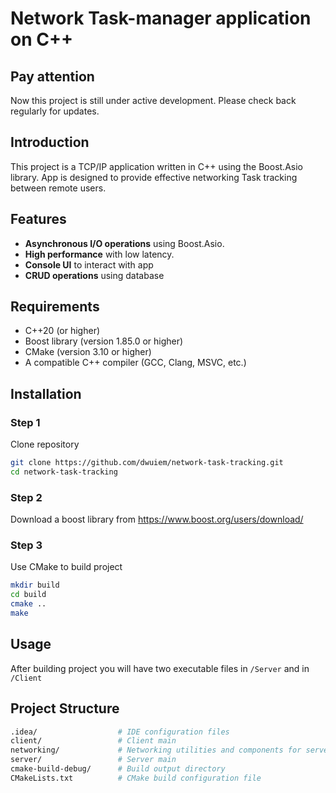 # Network Task-manager application on C++

## Pay attention
Now this project is still under active development. Please check back regularly for updates.

## Introduction
This project is a TCP/IP application written in C++ using the Boost.Asio library. App is designed to provide effective networking Task tracking between remote users.

## Features
- **Asynchronous I/O operations** using Boost.Asio.
- **High performance** with low latency.
- **Console UI** to interact with app
- **CRUD operations** using database

## Requirements
- C++20 (or higher)
- Boost library (version 1.85.0 or higher)
- CMake (version 3.10 or higher)
- A compatible C++ compiler (GCC, Clang, MSVC, etc.)

## Installation
### Step 1
Clone repository
```sh
git clone https://github.com/dwuiem/network-task-tracking.git
cd network-task-tracking
```

### Step 2
Download a boost library from https://www.boost.org/users/download/

### Step 3
Use CMake to build project
``` sh
mkdir build
cd build
cmake ..
make
```
## Usage
After building project you will have two executable files in `/Server` and in `/Client`

## Project Structure
``` graphql
.idea/                  # IDE configuration files
сlient/                 # Client main
networking/             # Networking utilities and components for server and client
server/                 # Server main
cmake-build-debug/      # Build output directory
CMakeLists.txt          # CMake build configuration file
```
